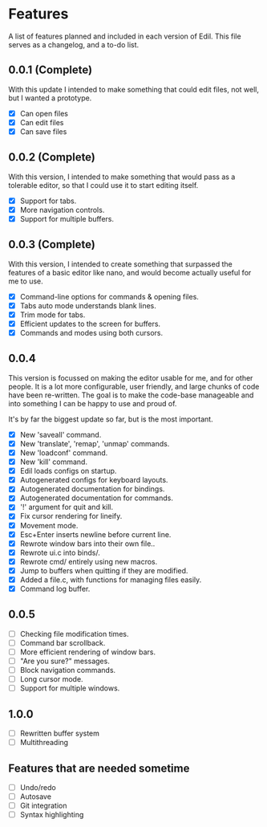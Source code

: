 Features
========

A list of features planned and included in each version of Edil. This file
serves as a changelog, and a to-do list.

0.0.1 (Complete)
----------------

With this update I intended to make something that could edit files, not
well, but I wanted a prototype.

- [x] Can open files
- [x] Can edit files
- [x] Can save files

0.0.2 (Complete)
----------------

With this version, I intended to make something that would pass as a
tolerable editor, so that I could use it to start editing itself.

- [x] Support for tabs.
- [x] More navigation controls.
- [x] Support for multiple buffers.

0.0.3 (Complete)
----------------

With this version, I intended to create something that surpassed the
features of a basic editor like nano, and would become actually useful
for me to use.

- [x] Command-line options for commands & opening files.
- [x] Tabs auto mode understands blank lines.
- [x] Trim mode for tabs.
- [x] Efficient updates to the screen for buffers.
- [x] Commands and modes using both cursors.

0.0.4
-----

This version is focussed on making the editor usable for me, and for
other people. It is a lot more configurable, user friendly, and large
chunks of code have been re-written. The goal is to make the code-base
manageable and into something I can be happy to use and proud of.

It's by far the biggest update so far, but is the most important.

- [x] New 'saveall' command.
- [x] New 'translate', 'remap', 'unmap' commands.
- [x] New 'loadconf' command.
- [x] New 'kill' command.
- [x] Edil loads configs on startup.
- [x] Autogenerated configs for keyboard layouts.
- [x] Autogenerated documentation for bindings.
- [x] Autogenerated documentation for commands.
- [x] '!' argument for quit and kill.
- [x] Fix cursor rendering for lineify.
- [x] Movement mode.
- [x] Esc+Enter inserts newline before current line.
- [x] Rewrote window bars into their own file..
- [x] Rewrote ui.c into binds/.
- [x] Rewrote cmd/ entirely using new macros.
- [x] Jump to buffers when quitting if they are modified.
- [x] Added a file.c, with functions for managing files easily.
- [x] Command log buffer.

0.0.5
-----

- [ ] Checking file modification times.
- [ ] Command bar scrollback.
- [ ] More efficient rendering of window bars.
- [ ] "Are you sure?" messages.
- [ ] Block navigation commands.
- [ ] Long cursor mode.
- [ ] Support for multiple windows.

1.0.0
-----

- [ ] Rewritten buffer system
- [ ] Multithreading

Features that are needed sometime
---------------------------------

- [ ] Undo/redo
- [ ] Autosave
- [ ] Git integration
- [ ] Syntax highlighting

